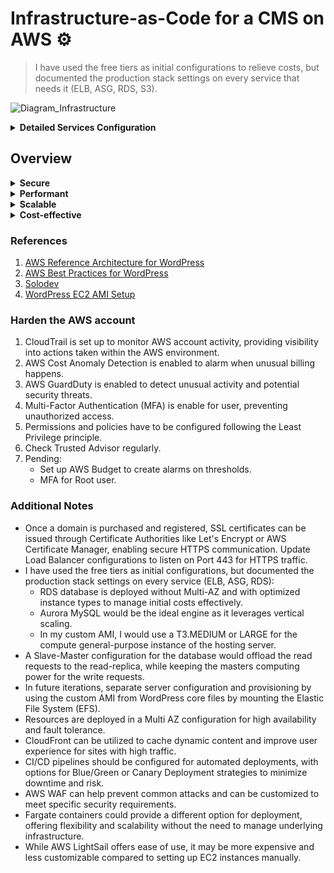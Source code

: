 # Infrastructure-as-Code for a CMS on AWS ⚙️

> I have used the free tiers as initial configurations to relieve costs, but documented the production stack settings on every service that needs it (ELB, ASG, RDS, S3).

![Diagram_Infrastructure](https://github.com/Felix-Hz/aws-wordpress-cdk/assets/71148989/be284bdd-f0f2-4852-9a7a-dc2935216309)

<details>
<summary><strong>Detailed Services Configuration</strong></summary>

#### VPC

The custom VPC setup in this stack creates a Virtual Private Cloud (VPC) with two Availability Zones (AZs) for high availability.

#### Security Groups

1. **Auto Scaling Group Security Group (ASG)**:

   - Allows inbound traffic on ports 22 (SSH), 80 (HTTP), and 443 (HTTPS) from any IPv4 address.
   - Allows all outbound traffic.

2. **Load Balancer Security Group (ELB)**:
   - Allows inbound traffic on ports 80 (HTTP) and 443 (HTTPS) from any IPv4 address.
   - Allows all outbound traffic.

#### Database

- Engine: Aurora MySQL
- Instance type: M5.LARGE
- Storage encrypted: true
- Removal Policy: SNAPSHOT
- Multi-AZ: true
- Backup Retention: 14 days
- Deletion Protection: true

#### Auto Scaling Group (ASG)

The Auto Scaling Group provisions EC2 instances for the WordPress application.

- Machine Image: Custom AMI with WordPress bootstrapped.
- Instance type: T3.MEDIUM/LARGE
- Min capacity: 2
- Uses an IAM role with permissions to access Secrets Manager and describe EC2 images.
- UserData installs Apache, PHP, and WordPress, sets up Apache, downloads and extracts WordPress files, adjusts Apache ownership and starts the service.

#### Application Load Balancer (ALB)

- Internet facing
- Listens on port 80 (HTTP) [⚠️ When domain is registered, issue a SSL certificate for the ALB to listen on Port 443 (HTTPS)]
- Target group configured to use traffic port 80 for health checks.
- ALB logs access logs to an S3 bucket.
- CloudWatch alarm set to trigger if any unhealthy hosts are detected in the target group.

#### S3 Bucket

This S3 bucket is created to store media assets to be delivered as a CDN. It's configured with a removal policy of SNAPSHOT.

</details>

## Overview

<details>
<summary><strong>Secure</strong></summary>

My architecture is designed with security in mind. I utilize Virtual Private Cloud (VPC) to isolate resources, ensuring that only authorized traffic can access my infrastructure. Security groups are used to control inbound and outbound traffic at the network level. I could also employ AWS Web Application Firewall (WAF) to protect the site against common web exploits and attacks.

</details>
<details>
<summary><strong>Performant</strong></summary>

Elastic Compute Cloud (EC2) hosts the CMS app servers, deployed in Auto Scaling Groups to dynamically adjust capacity based on demand. Depending on customer requirements, a CDN like CloudFront could accelerate the content delivery by caching static assets closer to end-users, reducing latency and improving load times.

</details>
<details>
<summary><strong>Scalable</strong></summary>

Auto Scaling Groups allow to automatically add or remove EC2 instances based on demand, ensuring that the application can handle fluctuations of traffic elegantly. Additionally, I utilize Multi-AZ deployments for high availability, distributing my resources across multiple Availability Zones to increase fault tolerance.

</details>
<details>
<summary><strong>Cost-effective</strong></summary>
By leveraging managed services and pay-as-you-go pricing models, I can minimize infrastructure costs while still meeting my performance and scalability requirements.
</details>

### References

1. [AWS Reference Architecture for WordPress](https://github.com/aws-samples/aws-refarch-wordpress)
2. [AWS Best Practices for WordPress](https://docs.aws.amazon.com/whitepapers/latest/best-practices-wordpress/welcome.html?did=wp_card&trk=wp_card)
3. [Solodev](https://aws.amazon.com/marketplace/solutions/public-sector/content-management)
4. [WordPress EC2 AMI Setup](https://harshit-gola.medium.com/beginners-guide-to-deploying-build-a-wordpress-website-on-aws-infrastructure-c45d85603264)

### Harden the AWS account

1. CloudTrail is set up to monitor AWS account activity, providing visibility into actions taken within the AWS environment.
2. AWS Cost Anomaly Detection is enabled to alarm when unusual billing happens.
3. AWS GuardDuty is enabled to detect unusual activity and potential security threats.
4. Multi-Factor Authentication (MFA) is enable for user, preventing unauthorized access.
5. Permissions and policies have to be configured following the Least Privilege principle.
6. Check Trusted Advisor regularly.
7. Pending:
   - Set up AWS Budget to create alarms on thresholds.
   - MFA for Root user.

### Additional Notes

- Once a domain is purchased and registered, SSL certificates can be issued through Certificate Authorities like Let's Encrypt or AWS Certificate Manager, enabling secure HTTPS communication. Update Load Balancer configurations to listen on Port 443 for HTTPS traffic.
- I have used the free tiers as initial configurations, but documented the production stack settings on every service (ELB, ASG, RDS):
  - RDS database is deployed without Multi-AZ and with optimized instance types to manage initial costs effectively.
  - Aurora MySQL would be the ideal engine as it leverages vertical scaling.
  - In my custom AMI, I would use a T3.MEDIUM or LARGE for the compute general-purpose instance of the hosting server.
- A Slave-Master configuration for the database would offload the read requests to the read-replica, while keeping the masters computing power for the write requests.
- In future iterations, separate server configuration and provisioning by using the custom AMI from WordPress core files by mounting the Elastic File System (EFS).
- Resources are deployed in a Multi AZ configuration for high availability and fault tolerance.
- CloudFront can be utilized to cache dynamic content and improve user experience for sites with high traffic.
- CI/CD pipelines should be configured for automated deployments, with options for Blue/Green or Canary Deployment strategies to minimize downtime and risk.
- AWS WAF can help prevent common attacks and can be customized to meet specific security requirements.
- Fargate containers could provide a different option for deployment, offering flexibility and scalability without the need to manage underlying infrastructure.
- While AWS LightSail offers ease of use, it may be more expensive and less customizable compared to setting up EC2 instances manually.
